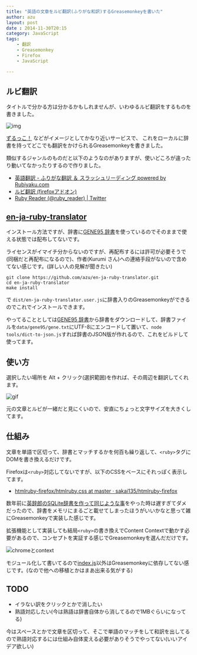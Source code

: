 ```yaml
---
title: "英語の文章をルビ翻訳(ふりがな和訳)するGreasemonkeyを書いた"
author: azu
layout: post
date : 2014-11-30T20:15
category: JavaScript
tags:
    - 翻訳
    - Greasemonkey
    - Firefox
    - JavaScript

---
```


## ルビ翻訳

タイトルで分かる方は分かるかもしれませんが、いわゆるルビ翻訳をするものを書きました。

![img](http://efcl.info/wp-content/uploads/2014/11/30-1417346468.png)

[ずるっこ！](http://zurukko.jp/ "ずるっこ！") などがイメージとしてかなり近いサービスで、
これをローカルに辞書を持ってどこでも翻訳をかけられるGreasemonkeyを書きました。

類似するジャンルのものだと以下のようなのがありますが、使いどころが違ったり動いてなかったりするので作りました。

- [英語翻訳 - ふりがな翻訳 ＆ スラッシュリーディング powered by Rubiyaku.com](http://rubiyaku.com/)
- [ルビ翻訳 (firefoxアドオン)](http://www.kenmaz.net/translator/)
- [Ruby Reader (@ruby_reader) | Twitter](https://twitter.com/ruby_reader)

## [en-ja-ruby-translator](https://github.com/azu/en-ja-ruby-translator "azu/en-ja-ruby-translator")

インストール方法ですが、辞書に[GENE95 辞書](http://www.namazu.org/~tsuchiya/sdic/data/gene.html "GENE95 辞書")を使っているのでそのままで使える状態では配布してないです。

ライセンスがイマイチ分からないのですが、再配布するには許可が必要そうで(同梱だと再配布になるので)、作者(Kurumi さん)への連絡手段がないので含めてない感じです。(詳しい人の見解が聞きたい)

```
git clone https://github.com/azu/en-ja-ruby-translator.git
cd en-ja-ruby-translator
make install
```

で `dist/en-ja-ruby-translator.user.js`に辞書入りのGreasemonkeyができるのでこれでインストールできます。

やってることとしては[GENE95 辞書](http://www.namazu.org/~tsuchiya/sdic/data/gene.html "GENE95 辞書")から辞書をダウンロードして、辞書ファイルを`data/gene95/gene.txt`にUTF-8にエンコードして置いて、`node tools/dict-to-json.js`すれば辞書のJSON版が作れるので、これをビルドして使ってます。


## 使い方

選択したい場所を Alt + クリック(選択範囲)を作れば、その周辺を翻訳してくれます。

![gif](http://gyazo.com/530524cc50b541b85ae517904bd1b2e7.gif)

元の文章とルビが一緒だと見にくいので、安直にちょっと文字サイズを大きくしてます。


## 仕組み

文章を単語で区切って、辞書とマッチするかを何百も繰り返して、`<ruby>`タグにDOMを書き換えるだけです。

Firefoxは`<ruby>`対応してないですが、以下のCSSをベースにそれっぽく表示してます。

- [htmlruby-firefox/htmlruby.css at master · sakai135/htmlruby-firefox](https://github.com/sakai135/htmlruby-firefox/blob/master/data/styles/htmlruby.css "htmlruby-firefox/htmlruby.css at master · sakai135/htmlruby-firefox")

数年前に[英辞郎のSQLite辞書を作って同じような事](https://github.com/azu/JetpackSDK/tree/master/eijiro-ruby-reader "JetpackSDK/eijiro-ruby-reader at master · azu/JetpackSDK")をやった時は遅すぎてダメだったので、辞書をメモリにまるごと載せてしまったほうがいいかなと思って雑にGreasemonkeyで実装した感じです。

拡張機能として実装しても結局`<ruby>`の書き換えでContent Contextで動かす必要があるので、コンセプトを実証する感じでGreasemonkeyを選んだだけです。

![chromeとcontext](http://efcl.info/wp-content/uploads/2014/11/2014-11-30_20-37-45.png)

モジュール化して書いてるので[index.js](https://github.com/azu/en-ja-ruby-translator/blob/master/index.js "index.js")以外はGreasemonkeyに依存してない感じです。(なので他への移植とかはまあ出来る気がする)

## TODO

- イラない訳をクリックとかで消したい
- 熟語対応したい(今は熟語は辞書自体から消してるので1MBぐらいになってる)

今はスペースとかで文章を区切って、そこで単語のマッチをして和訳を出してるので熟語対応するには仕組み自体変える必要がありそうでやってない(いいアイデア欲しい)